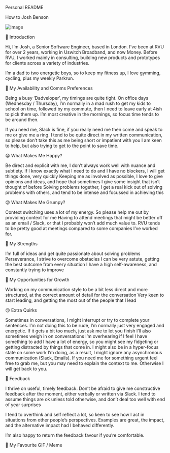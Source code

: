 Personal README

How to Josh Benson

![image](https://media.licdn.com/dms/image/D4E03AQG4xYLGXC5FKQ/profile-displayphoto-shrink_800_800/0/1687880144411?e=1711584000&v=beta&t=AGFcgCVfmODqSF03Q8oMpTI8UarKI847cqsiho-GHc8)

👋 Introduction

Hi, I’m Josh, a Senior Software Engineer, based in London. I’ve been at RVU for over 2 years, working in Uswitch Broadband, and now Money. Before RVU, I worked mainly in consulting, building new products and prototypes for clients across a variety of industries.

I’m a dad to two energetic boys, so to keep my fitness up, I love gymming, cycling, plus my weekly Parkrun.

 💌 My Availability and Comms Preferences

Being a busy ‘Dadveloper’, my timings are quite tight. On office days (Wednesday / Thursday), I’m normally in a mad rush to get my kids to school on time, followed by my commute, then I need to leave early at 4ish to pick them up. I’m most creative in the mornings, so focus time tends to be around then.

If you need me, Slack is fine, if you really need me then come and speak to me or give me a ring. I tend to be quite direct in my written communication, so please don’t take this as me being short or impatient with you I am keen to help, but also trying to get to the point to save time.

😁 What Makes Me Happy?

Be direct and explicit with me, I don’t always work well with nuance and subtlety. If I know exactly what I need to do and I have no blockers, I will get things done, very quickly
Keeping me as involved as possible, I love to give opinions and ideas, and hope that sometimes I give some insight that isn’t thought of before
Solving problems together, I get a real kick out of solving problems with others, and tend to be intense and focussed in achieving this

😡 What Makes Me Grumpy?

Context switching uses a lot of my energy. So please help me out by providing context for me
Having to attend meetings that might be better off as an email / Slack, or that I probably won’t add much value to. RVU tends to be pretty good at meetings compared to some companies I’ve worked for.

💪 My Strengths

I’m full of ideas and get quite passionate about solving problems
Perseverance, I strive to overcome obstacles
I can be very astute, getting the best outcome from every situation
I have a high self-awareness, and constantly trying to improve

🌱 My Opportunities for Growth

Working on my communication style to be a bit less direct and more structured, at the correct amount of detail for the conversation
Very keen to start leading, and getting the most out of the people that I lead

🙃 Extra Quirks

Sometimes in conversations, I might interrupt or try to complete your sentences. I’m not doing this to be rude, I’m normally just very engaged and energetic. If it gets a bit too much, just ask me to let you finish
I’ll also sometimes weigh in on conversations I’m overhearing if I feel I have something to add
I have a lot of energy, so you might see my fidgeting or getting distracted by things that come in.
I might also be in a hyper-focus state on some work I’m doing, as a result, I might ignore any asynchronous communication (Slack, Emails). If you need me for something urgent feel free to grab me, but you may need to explain the context to me. Otherwise I will get back to you.

📣 Feedback

I thrive on useful, timely feedback. Don’t be afraid to give me constructive feedback after the moment, either verbally or written via Slack. I tend to assume things are ok unless told otherwise, and don’t deal too well with end of year surprises

I tend to overthink and self reflect a lot, so keen to see how I act in situations from other people’s perspectives. Examples are great, the impact, and the alternative impact had I behaved differently.

I’m also happy to return the feedback favour if you’re comfortable.

🧨 My Favourite GIF / Meme

